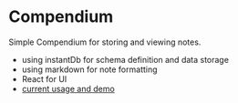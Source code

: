 # Compendium

Simple Compendium for storing and viewing notes.
- using instantDb for schema definition and data storage
- using markdown for note formatting
- React for UI
- [current usage and demo](https://dnd-compendium-pi.vercel.app/)